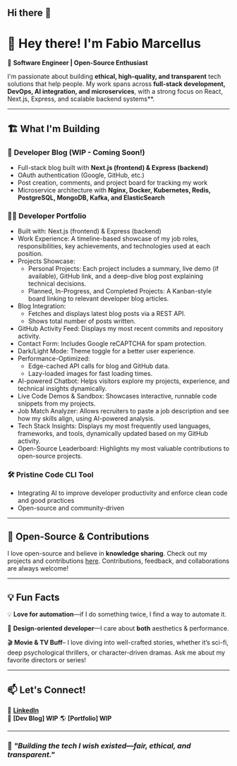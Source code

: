 ## Hi there 👋

# 👋 Hey there! I'm Fabio Marcellus  

🚀 **Software Engineer | Open-Source Enthusiast**  

I'm passionate about building **ethical, high-quality, and transparent** tech solutions that help people. My work spans across **full-stack development, DevOps, AI integration, and microservices**, with a strong focus on React, Next.js, Express, and scalable backend systems**.  

---

## 🏗️ What I'm Building  


### 📝 **Developer Blog** (WIP - Coming Soon!)  
- Full-stack blog built with **Next.js (frontend) & Express (backend)**  
- OAuth authentication (Google, GitHub, etc.)  
- Post creation, comments, and project board for tracking my work  
- Microservice architecture with **Nginx, Docker, Kubernetes, Redis, PostgreSQL, MongoDB, Kafka, and ElasticSearch**

### 👨‍💻 **Developer Portfolio** 
- Built with: Next.js (frontend) & Express (backend)
- Work Experience: A timeline-based showcase of my job roles, responsibilities, key achievements, and technologies used at each position.
- Projects Showcase:
  - Personal Projects: Each project includes a summary, live demo (if available), GitHub link, and a deep-dive blog post explaining technical decisions.
  - Planned, In-Progress, and Completed Projects: A Kanban-style board linking to relevant developer blog articles.
- Blog Integration:
  - Fetches and displays latest blog posts via a REST API.
  - Shows total number of posts written.
- GitHub Activity Feed: Displays my most recent commits and repository activity.
- Contact Form: Includes Google reCAPTCHA for spam protection.
- Dark/Light Mode: Theme toggle for a better user experience.
- Performance-Optimized:
  - Edge-cached API calls for blog and GitHub data.
  - Lazy-loaded images for fast loading times.
- AI-powered Chatbot: Helps visitors explore my projects, experience, and technical insights dynamically.
- Live Code Demos & Sandbox: Showcases interactive, runnable code snippets from my projects.
- Job Match Analyzer: Allows recruiters to paste a job description and see how my skills align, using AI-powered analysis.
- Tech Stack Insights: Displays my most frequently used languages, frameworks, and tools, dynamically updated based on my GitHub activity.
- Open-Source Leaderboard: Highlights my most valuable contributions to open-source projects.


### 🛠️ **Pristine Code CLI Tool**  
- Integrating AI to improve developer productivity and enforce clean code and good practices
- Open-source and community-driven  

---

## 📌 Open-Source & Contributions  
I love open-source and believe in **knowledge sharing**. Check out my projects and contributions [here](https://github.com/fabiomarcellusdev?tab=repositories). Contributions, feedback, and collaborations are always welcome!  

---

## 💡 Fun Facts    
💡 **Love for automation**—if I do something twice, I find a way to automate it.  

🎨 **Design-oriented developer**—I care about **both** aesthetics & performance.  

🎬 **Movie & TV Buff**– I love diving into well-crafted stories, whether it’s sci-fi, deep psychological thrillers, or character-driven dramas. Ask me about my favorite directors or series!

---

## 📫 Let's Connect!  
💼 **[LinkedIn](https://www.linkedin.com/in/fabio-mar/)**  
📝 **[Dev Blog] WIP**
🌎 **[Portfolio] WIP**  


---

### 🚀 *"Building the tech I wish existed—fair, ethical, and transparent."*  

